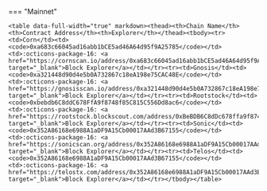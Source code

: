 === "Mainnet"

    <table data-full-width="true" markdown><thead><th>Chain Name</th><th>Contract Address</th><th>Explorer</th></thead><tbody><tr><td>Corn</td><td><code>0xa683c66045ad16abb1bCE5ad46A64d95f9A25785</code></td><td>:octicons-package-16: <a href="https://cornscan.io/address/0xa683c66045ad16abb1bCE5ad46A64d95f9A25785" target="_blank">Block Explorer</a></td></tr><tr><td>Gnosis</td><td><code>0xa321448d90d4e5b0A732867c18eA198e75CAC48E</code></td><td>:octicons-package-16: <a href="https://gnosisscan.io/address/0xa321448d90d4e5b0A732867c18eA198e75CAC48E" target="_blank">Block Explorer</a></td></tr><tr><td>Rootstock</td><td><code>0xbebdb6C8ddC678FfA9f8748f85C815C556Dd8ac6</code></td><td>:octicons-package-16: <a href="https://rootstock.blockscout.com/address/0xBeBDB6C8dDc678ffa9f8748f85C815c556dD8AC6" target="_blank">Block Explorer</a></td></tr><tr><td>Sonic</td><td><code>0x352A86168e6988A1aDF9A15Cb00017AAd3B67155</code></td><td>:octicons-package-16: <a href="https://sonicscan.org/address/0x352A86168e6988A1aDF9A15Cb00017AAd3B67155" target="_blank">Block Explorer</a></td></tr><tr><td>Telos</td><td><code>0x352A86168e6988A1aDF9A15Cb00017AAd3B67155</code></td><td>:octicons-package-16: <a href="https://telostx.com/address/0x352A86168e6988A1aDF9A15Cb00017AAd3B67155" target="_blank">Block Explorer</a></td></tr></tbody></table>